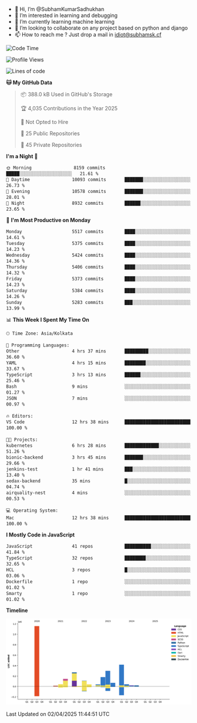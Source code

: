 - 👋 Hi, I’m @SubhamKumarSadhukhan
- 👀 I’m interested in learning and debugging
- 🌱 I’m currently learning machine learning
- 💞️ I’m looking to collaborate on any project based on python and django
- 📫 How to reach me ?
      Just drop a mail in idiot@subhamsk.cf

<!---
SubhamKumarSadhukhan/SubhamKumarSadhukhan is a ✨ special ✨ repository because its `README.md` (this file) appears on your GitHub profile.
You can click the Preview link to take a look at your changes.
--->


<!--START_SECTION:waka-->
![Code Time](http://img.shields.io/badge/Code%20Time-2%2C817%20hrs%2033%20mins-blue)

![Profile Views](http://img.shields.io/badge/Profile%20Views-0-blue)

![Lines of code](https://img.shields.io/badge/From%20Hello%20World%20I%27ve%20Written-2.8%20million%20lines%20of%20code-blue)

**🐱 My GitHub Data** 

> 📦 388.0 kB Used in GitHub's Storage 
 > 
> 🏆 4,035 Contributions in the Year 2025
 > 
> 🚫 Not Opted to Hire
 > 
> 📜 25 Public Repositories 
 > 
> 🔑 45 Private Repositories 
 > 
**I'm a Night 🦉** 

```text
🌞 Morning                8159 commits        █████░░░░░░░░░░░░░░░░░░░░   21.61 % 
🌆 Daytime                10093 commits       ███████░░░░░░░░░░░░░░░░░░   26.73 % 
🌃 Evening                10578 commits       ███████░░░░░░░░░░░░░░░░░░   28.01 % 
🌙 Night                  8932 commits        ██████░░░░░░░░░░░░░░░░░░░   23.65 % 
```
📅 **I'm Most Productive on Monday** 

```text
Monday                   5517 commits        ████░░░░░░░░░░░░░░░░░░░░░   14.61 % 
Tuesday                  5375 commits        ████░░░░░░░░░░░░░░░░░░░░░   14.23 % 
Wednesday                5424 commits        ████░░░░░░░░░░░░░░░░░░░░░   14.36 % 
Thursday                 5406 commits        ████░░░░░░░░░░░░░░░░░░░░░   14.32 % 
Friday                   5373 commits        ████░░░░░░░░░░░░░░░░░░░░░   14.23 % 
Saturday                 5384 commits        ████░░░░░░░░░░░░░░░░░░░░░   14.26 % 
Sunday                   5283 commits        ███░░░░░░░░░░░░░░░░░░░░░░   13.99 % 
```


📊 **This Week I Spent My Time On** 

```text
🕑︎ Time Zone: Asia/Kolkata

💬 Programming Languages: 
Other                    4 hrs 37 mins       █████████░░░░░░░░░░░░░░░░   36.60 % 
YAML                     4 hrs 15 mins       ████████░░░░░░░░░░░░░░░░░   33.67 % 
TypeScript               3 hrs 13 mins       ██████░░░░░░░░░░░░░░░░░░░   25.46 % 
Bash                     9 mins              ░░░░░░░░░░░░░░░░░░░░░░░░░   01.27 % 
JSON                     7 mins              ░░░░░░░░░░░░░░░░░░░░░░░░░   00.97 % 

🔥 Editors: 
VS Code                  12 hrs 38 mins      █████████████████████████   100.00 % 

🐱‍💻 Projects: 
kubernetes               6 hrs 28 mins       █████████████░░░░░░░░░░░░   51.26 % 
bionic-backend           3 hrs 45 mins       ███████░░░░░░░░░░░░░░░░░░   29.66 % 
jenkins-test             1 hr 41 mins        ███░░░░░░░░░░░░░░░░░░░░░░   13.40 % 
sedax-backend            35 mins             █░░░░░░░░░░░░░░░░░░░░░░░░   04.74 % 
airquality-nest          4 mins              ░░░░░░░░░░░░░░░░░░░░░░░░░   00.53 % 

💻 Operating System: 
Mac                      12 hrs 38 mins      █████████████████████████   100.00 % 
```

**I Mostly Code in JavaScript** 

```text
JavaScript               41 repos            ██████████░░░░░░░░░░░░░░░   41.84 % 
TypeScript               32 repos            ████████░░░░░░░░░░░░░░░░░   32.65 % 
HCL                      3 repos             █░░░░░░░░░░░░░░░░░░░░░░░░   03.06 % 
Dockerfile               1 repo              ░░░░░░░░░░░░░░░░░░░░░░░░░   01.02 % 
Smarty                   1 repo              ░░░░░░░░░░░░░░░░░░░░░░░░░   01.02 % 
```



**Timeline**

![Lines of Code chart](https://raw.githubusercontent.com/SubhamKumarSadhukhan/SubhamKumarSadhukhan/main/assets/bar_graph.png)


 Last Updated on 02/04/2025 11:44:51 UTC
<!--END_SECTION:waka-->
